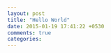```yaml
---
layout: post
title: "Hello World"
date: 2015-01-19 17:41:22 +0530
comments: true
categories: 
---
```

